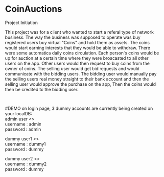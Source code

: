 # CoinAuctions

Project Initiation


This project was for a client who wanted to start a referal type of network business. The way the business was supposed to operate was buy registered users buy 
virtual "Coins" and hold them as assets. The coins would start earning interests that they would be able to withdraw. There were some automatica daily coins circulation.
Each person's coins would be up for auction at a certain time where they were broacasted to all other users on the app. Other users would then request to buy coins from
the owner of coins. The selling user would get bid requests and would communicate with the bidding users. The bidding user would manually pay the selling users real money
straight to their bank account and then the selling user would approve the purchase on the app, Then the coins would then be credited to the bidding user.

<br>

#DEMO
on login page, 3 dummy accounts are currently being created on your localDB: <br>
  admin user <> <br>
  username : admin <br>
  password : admin <br>
 
  dummy user1 <> <br> 
  username : dummy1 <br>
  password : dummy  <br>
                
  dummy user2 <> <br>
  username : dummy2 <br>
  password : dummy   <br>
